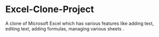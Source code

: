 # Excel-Clone-Project
A clone of Microsoft Excel which has various features like adding text, editing text, adding formulas, managing various sheets .
